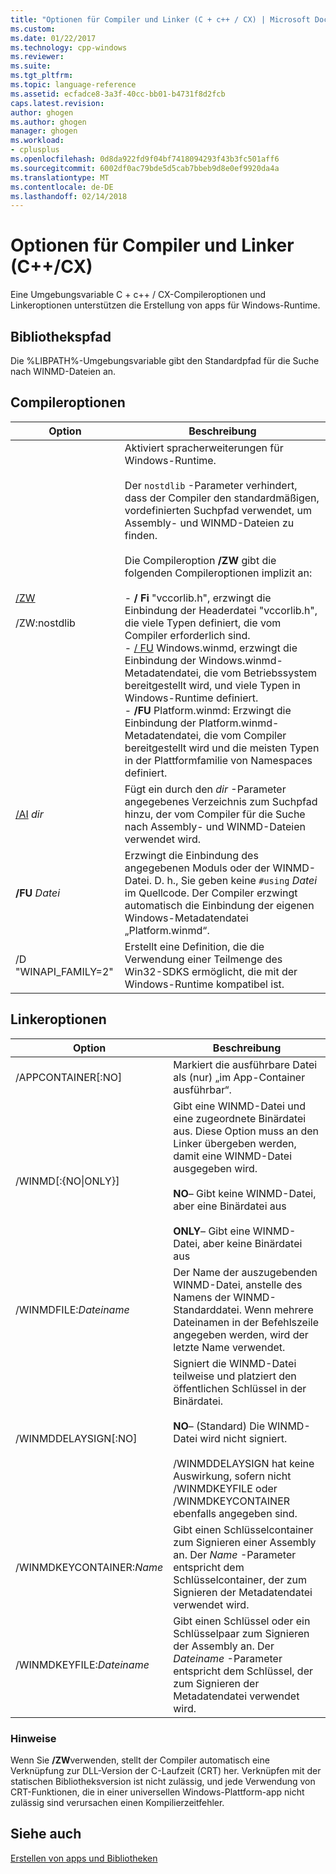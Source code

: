 ```yaml
---
title: "Optionen für Compiler und Linker (C + c++ / CX) | Microsoft Docs"
ms.custom: 
ms.date: 01/22/2017
ms.technology: cpp-windows
ms.reviewer: 
ms.suite: 
ms.tgt_pltfrm: 
ms.topic: language-reference
ms.assetid: ecfadce8-3a3f-40cc-bb01-b4731f8d2fcb
caps.latest.revision: 
author: ghogen
ms.author: ghogen
manager: ghogen
ms.workload:
- cplusplus
ms.openlocfilehash: 0d8da922fd9f04bf7418094293f43b3fc501aff6
ms.sourcegitcommit: 6002df0ac79bde5d5cab7bbeb9d8e0ef9920da4a
ms.translationtype: MT
ms.contentlocale: de-DE
ms.lasthandoff: 02/14/2018
---
```

# <a name="compiler-and-linker-options-ccx"></a>Optionen für Compiler und Linker (C++/CX)
Eine Umgebungsvariable C + c++ / CX-Compileroptionen und Linkeroptionen unterstützen die Erstellung von apps für Windows-Runtime.  
  
## <a name="library-path"></a>Bibliothekspfad  
 Die %LIBPATH%-Umgebungsvariable gibt den Standardpfad für die Suche nach WINMD-Dateien an.  
  
## <a name="compiler-options"></a>Compileroptionen  
  
|Option|Beschreibung|  
|------------|-----------------|  
|[/ZW](../build/reference/zw-windows-runtime-compilation.md)<br /><br /> /ZW:nostdlib|Aktiviert spracherweiterungen für Windows-Runtime.<br /><br /> Der `nostdlib` -Parameter verhindert, dass der Compiler den standardmäßigen, vordefinierten Suchpfad verwendet, um Assembly- und WINMD-Dateien zu finden.<br /><br /> Die Compileroption **/ZW** gibt die folgenden Compileroptionen implizit an:<br /><br /> -   **/ Fi** "vccorlib.h", erzwingt die Einbindung der Headerdatei "vccorlib.h", die viele Typen definiert, die vom Compiler erforderlich sind.<br />-   [/ FU](../build/reference/fu-name-forced-hash-using-file.md) Windows.winmd, erzwingt die Einbindung der Windows.winmd-Metadatendatei, die vom Betriebssystem bereitgestellt wird, und viele Typen in Windows-Runtime definiert.<br />-   **/FU** Platform.winmd: Erzwingt die Einbindung der Platform.winmd-Metadatendatei, die vom Compiler bereitgestellt wird und die meisten Typen in der Plattformfamilie von Namespaces definiert.|  
|[/AI](../build/reference/ai-specify-metadata-directories.md) *dir*|Fügt ein durch den *dir* -Parameter angegebenes Verzeichnis zum Suchpfad hinzu, der vom Compiler für die Suche nach Assembly- und WINMD-Dateien verwendet wird.|  
|**/FU**  *Datei*|Erzwingt die Einbindung des angegebenen Moduls oder der WINMD-Datei. D. h., Sie geben keine `#using` *Datei* im Quellcode. Der Compiler erzwingt automatisch die Einbindung der eigenen Windows-Metadatendatei „Platform.winmd“.|  
|/D "WINAPI_FAMILY=2"|Erstellt eine Definition, die die Verwendung einer Teilmenge des Win32-SDKS ermöglicht, die mit der Windows-Runtime kompatibel ist.|  
  
## <a name="linker-options"></a>Linkeroptionen  
  
|Option|Beschreibung|  
|------------|-----------------|  
|/APPCONTAINER[:NO]|Markiert die ausführbare Datei als (nur) „im App-Container ausführbar“.|  
|/WINMD[:{NO&#124;ONLY}]|Gibt eine WINMD-Datei und eine zugeordnete Binärdatei aus. Diese Option muss an den Linker übergeben werden, damit eine WINMD-Datei ausgegeben wird.<br /><br /> **NO**– Gibt keine WINMD-Datei, aber eine Binärdatei aus<br /><br /> **ONLY**– Gibt eine WINMD-Datei, aber keine Binärdatei aus|  
|/WINMDFILE:*Dateiname*|Der Name der auszugebenden WINMD-Datei, anstelle des Namens der WINMD-Standarddatei. Wenn mehrere Dateinamen in der Befehlszeile angegeben werden, wird der letzte Name verwendet.|  
|/WINMDDELAYSIGN[:NO]|Signiert die WINMD-Datei teilweise und platziert den öffentlichen Schlüssel in der Binärdatei.<br /><br /> **NO**– (Standard) Die WINMD-Datei wird nicht signiert.<br /><br /> /WINMDDELAYSIGN hat keine Auswirkung, sofern nicht /WINMDKEYFILE oder /WINMDKEYCONTAINER ebenfalls angegeben sind.|  
|/WINMDKEYCONTAINER:*Name*|Gibt einen Schlüsselcontainer zum Signieren einer Assembly an. Der *Name* -Parameter entspricht dem Schlüsselcontainer, der zum Signieren der Metadatendatei verwendet wird.|  
|/WINMDKEYFILE:*Dateiname*|Gibt einen Schlüssel oder ein Schlüsselpaar zum Signieren der Assembly an. Der *Dateiname* -Parameter entspricht dem Schlüssel, der zum Signieren der Metadatendatei verwendet wird.|  
  
### <a name="remarks"></a>Hinweise  
 Wenn Sie **/ZW**verwenden, stellt der Compiler automatisch eine Verknüpfung zur DLL-Version der C-Laufzeit (CRT) her. Verknüpfen mit der statischen Bibliotheksversion ist nicht zulässig, und jede Verwendung von CRT-Funktionen, die in einer universellen Windows-Plattform-app nicht zulässig sind verursachen einen Kompilierzeitfehler.  
  
## <a name="see-also"></a>Siehe auch  
 [Erstellen von apps und Bibliotheken](../cppcx/building-apps-and-libraries-c-cx.md)